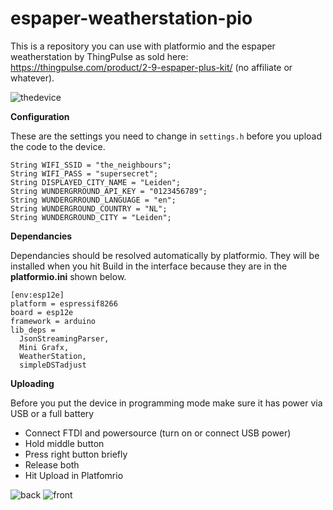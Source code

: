 # espaper-weatherstation-pio

This is a repository you can use with platformio and the espaper weatherstation by ThingPulse as sold here: https://thingpulse.com/product/2-9-espaper-plus-kit/ (no affiliate or whatever).

![thedevice](https://github.com/Thijxx/espaper-weatherstation-pio/blob/master/img/ESPaperBoxBezelFrontReflection.jpg)

**Configuration**

These are the settings you need to change in `settings.h` before you upload the code to the device.
```
String WIFI_SSID = "the_neighbours";
String WIFI_PASS = "supersecret";
String DISPLAYED_CITY_NAME = "Leiden";
String WUNDERGRROUND_API_KEY = "0123456789";
String WUNDERGRROUND_LANGUAGE = "en";
String WUNDERGROUND_COUNTRY = "NL";
String WUNDERGROUND_CITY = "Leiden";
```

**Dependancies**

Dependancies should be resolved automatically by platformio. They will be installed when you hit Build in the interface because they are in the **platformio.ini** shown below.

```
[env:esp12e]
platform = espressif8266
board = esp12e
framework = arduino
lib_deps =
  JsonStreamingParser,
  Mini Grafx,
  WeatherStation,
  simpleDSTadjust
```

**Uploading**

Before you put the device in programming mode make sure it has power via USB or a full battery
- Connect FTDI and powersource (turn on or connect USB power)
- Hold middle button
- Press right button briefly
- Release both
- Hit Upload in Platfomrio

![back](https://github.com/Thijxx/espaper-weatherstation-pio/blob/master/img/PCBBackReflectionWithLegend.jpg)
![front](https://github.com/Thijxx/espaper-weatherstation-pio/blob/master/img/PCBFrontReflectionWithLegend.jpg)
